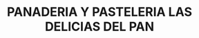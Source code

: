 ---
title: "PANADERIA Y PASTELERIA LAS DELICIAS DEL PAN"
url: /caicedonia/panaderia-y-pasteleria-las-delicias-del-pan/
shop: Bäckerei
---